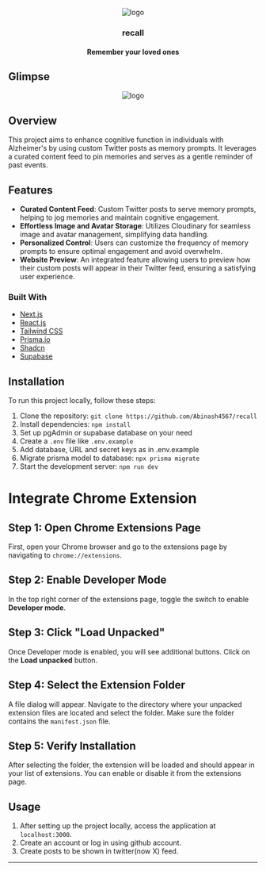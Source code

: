 <p align='center'> 
  <img src="https://github.com/Abinash4567/recall/assets/98229006/e50a59f4-a85b-48d1-9d61-75d1f9f1509f" alt="logo">
  <h3 align="center">recall</h3>
  <h4 align="center">Remember your loved ones</h3>
</p>


<!-- ABOUT THE PROJECT -->
## Glimpse
<p align='center'> <img src="https://github.com/Abinash4567/recall/assets/98229006/1bc4c603-e097-4d54-afb8-57b4345ba7f8" alt="logo"></p>

## Overview
This project aims to enhance cognitive function in individuals with Alzheimer's by using custom Twitter posts as memory prompts. It leverages a curated content feed to pin memories and serves as a gentle reminder of past events.

## Features
- **Curated Content Feed**: Custom Twitter posts to serve memory prompts, helping to jog memories and maintain cognitive engagement.
- **Effortless Image and Avatar Storage**: Utilizes Cloudinary for seamless image and avatar management, simplifying data handling.
- **Personalized Control**: Users can customize the frequency of memory prompts to ensure optimal engagement and avoid overwhelm.
- **Website Preview**: An integrated feature allowing users to preview how their custom posts will appear in their Twitter feed, ensuring a satisfying user experience.

### Built With

- [Next.js](https://nextjs.org/?ref=cal.com)
- [React.js](https://reactjs.org/?ref=cal.com)
- [Tailwind CSS](https://tailwindcss.com/?ref=cal.com)
- [Prisma.io](https://prisma.io/?ref=cal.com)
- [Shadcn](https://ui.shadcn.com)
- [Supabase](https://supabase.com/)

## Installation

To run this project locally, follow these steps:

1. Clone the repository: `git clone https://github.com/Abinash4567/recall`
2. Install dependencies: `npm install`
4. Set up pgAdmin or supabase database on your need
5. Create a `.env` file like `.env.example`
6. Add database, URL and secret keys as in .env.example
7. Migrate prisma model to database: `npx prisma migrate`
9. Start the development server: `npm run dev`

# Integrate Chrome Extension

## Step 1: Open Chrome Extensions Page

First, open your Chrome browser and go to the extensions page by navigating to `chrome://extensions`.

## Step 2: Enable Developer Mode

In the top right corner of the extensions page, toggle the switch to enable **Developer mode**.

## Step 3: Click "Load Unpacked"

Once Developer mode is enabled, you will see additional buttons. Click on the **Load unpacked** button.

## Step 4: Select the Extension Folder

A file dialog will appear. Navigate to the directory where your unpacked extension files are located and select the folder. Make sure the folder contains the `manifest.json` file.

## Step 5: Verify Installation

After selecting the folder, the extension will be loaded and should appear in your list of extensions. You can enable or disable it from the extensions page.


## Usage

1. After setting up the project locally, access the application at `localhost:3000`.
2. Create an account or log in using github account.
3. Create posts to be shown in twitter(now X) feed.

___

